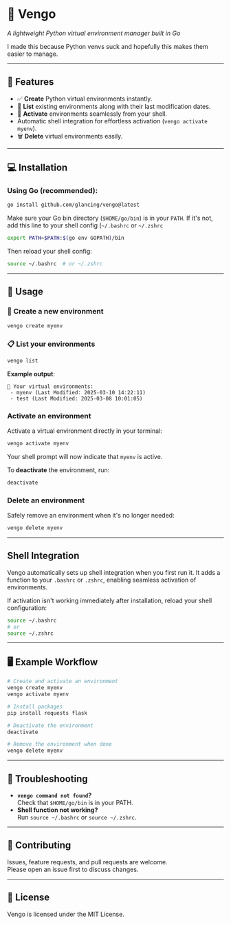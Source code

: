 # 🦥 Vengo
*A lightweight Python virtual environment manager built in Go*

I made this because Python venvs suck and hopefully this makes them easier to manage.

---

## 🚀 Features

- ✅ **Create** Python virtual environments instantly.
- 📌 **List** existing environments along with their last modification dates.
- 🔑 **Activate** environments seamlessly from your shell.
- Automatic shell integration for effortless activation (`vengo activate myenv`).
- 🗑 **Delete** virtual environments easily.
---

## 💻 Installation

### Using Go (recommended):

```bash
go install github.com/glancing/vengo@latest
```
Make sure your Go bin directory (`$HOME/go/bin`) is in your `PATH`. If it's not, add this line to your shell config (`~/.bashrc` or `~/.zshrc`

```bash
export PATH=$PATH:$(go env GOPATH)/bin
```

Then reload your shell config:

```bash
source ~/.bashrc  # or ~/.zshrc
```
---

## 📖 Usage

### 🔨 Create a new environment

```bash
vengo create myenv
```

### 📋 List your environments

```bash
vengo list
```

**Example output**:
```
📌 Your virtual environments:
 - myenv (Last Modified: 2025-03-10 14:22:11)
 - test (Last Modified: 2025-03-08 10:01:05)
```

### Activate an environment

Activate a virtual environment directly in your terminal:

```bash
vengo activate myenv
```

Your shell prompt will now indicate that `myenv` is active.

To **deactivate** the environment, run:

```bash
deactivate
```

### Delete an environment

Safely remove an environment when it's no longer needed:

```bash
vengo delete myenv
```

---

## Shell Integration

Vengo automatically sets up shell integration when you first run it. It adds a function to your `.bashrc` or `.zshrc`, enabling seamless activation of environments.

If activation isn't working immediately after installation, reload your shell configuration:

```bash
source ~/.bashrc
# or
source ~/.zshrc
```

---

## 🖥 Example Workflow

```bash
# Create and activate an environment
vengo create myenv
vengo activate myenv

# Install packages
pip install requests flask

# Deactivate the environment
deactivate

# Remove the environment when done
vengo delete myenv
```

---

## 🐛 Troubleshooting

- **`vengo command not found`?**  
  Check that `$HOME/go/bin` is in your PATH.
- **Shell function not working?**  
  Run `source ~/.bashrc` or `source ~/.zshrc`.

---

## 🤝 Contributing

Issues, feature requests, and pull requests are welcome.  
Please open an issue first to discuss changes.

---

## 📄 License

Vengo is licensed under the MIT License.
